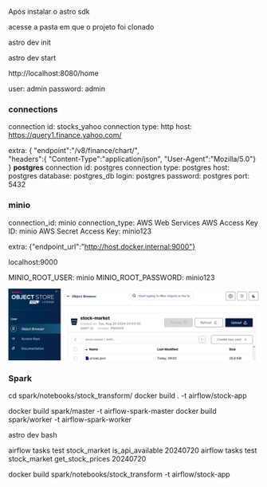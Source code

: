 


Após instalar o astro sdk

acesse a pasta em que o projeto foi clonado

astro dev init 

astro dev start

http://localhost:8080/home

user: admin
password: admin

### connections
connection id: stocks_yahoo
connection type: http
host: https://query1.finance.yahoo.com/

extra: {
"endpoint":"/v8/finance/chart/",  
"headers":{
  "Content-Type":"application/json",
  "User-Agent":"Mozilla/5.0"}
}
**postgres**
connection id: postgres
connection type: postgres
host: postgres
database: postgres_db
login: postgres
password: postgres
port: 5432

### minio

connection_id: minio
connection_type: AWS Web Services
AWS Access Key ID: minio
AWS Secret Access Key: minio123

extra: {"endpoint_url":"http://host.docker.internal:9000"}

localhost:9000

MINIO_ROOT_USER: minio
MINIO_ROOT_PASSWORD: minio123

![alt text](imagens/minio.png)

### Spark
cd spark/notebooks/stock_transform/
docker build . -t airflow/stock-app



docker build spark/master -t airflow-spark-master
docker build spark/worker -t airflow-spark-worker

astro dev bash

airflow tasks test stock_market is_api_available 20240720
airflow tasks test stock_market get_stock_prices 20240720

docker build spark/notebooks/stock_transform -t airflow/stock-app